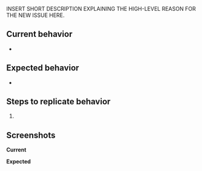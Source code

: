 INSERT SHORT DESCRIPTION EXPLAINING THE HIGH-LEVEL REASON FOR THE NEW ISSUE HERE.

## Current behavior

-

## Expected behavior

-

## Steps to replicate behavior

1.

## Screenshots

__Current__


__Expected__
	
